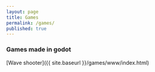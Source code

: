 ```yaml
---
layout: page
title: Games
permalink: /games/
published: true
---
```


### Games made in godot

[Wave shooter]({{ site.baseurl }}/games/www/index.html)
